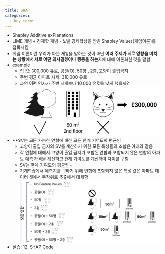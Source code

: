 ```yaml
---
title: SHAP
categories:
  - key_terms
---
```


- Shapley Additive exPlanations 
- LIME 개념 + 경제학 개념 - 노벨 경제학상을 받은 Shapley Values(게임이론)를 접목시킴
- 게임 이론이란 우리가 아는 게임을 말하는 것이 아닌 **여러 주제가 서로 영향을 미치는 상황에서 서로 어떤 의사결정이나 행동을 하는지**에 대해 이론화한 것을 말함
- example
	- 집 값: 300,000 유로, 공원(O), 50평 , 2층, 고양이 출입금지 
	- 주변 평균 아파트 시세: 310,000 유로 
	- 과연 어떤 인자가 주변 시세보다 10,000 유로를 낮게 했을까?
	![image](https://github.com/code7ssage/code7ssage.github.io/blob/master/assets/attached%20file/Pasted%20image%2020240109143037.png?raw=true)
- **SV는 모든 가능한 연합에 대한 모든 한계 기여도의 평균임
	- 고양이 출입 금지의 SV를 계산하기 위한 모든 특성들의 조합은 아래와 같음 
	- 각 연합에 대해서 고양이 출입 금지가 포함된 연합과 포함되지 않은 연합의 아파트 예측 가격을 계산하고 한계 기여도를 계산하여 차이를 구함 
	- SV는 한계 기여도의 평균임 -
	- 기계학습에서 예측치를 구하기 위해 연합에 포함되지 않은 특성 값은 아파트 데이터 셋에서 무작위로 추출해서 대체함
	![image](https://github.com/code7ssage/code7ssage.github.io/blob/master/assets/attached%20file/Pasted%20image%2020240109143205.png?raw=true)
- 실습: [12. SHAP Code](https://code7ssage.github.io/12.-SHAP-Code/)